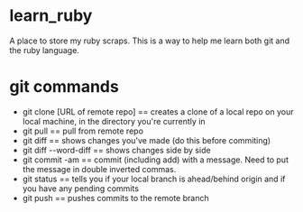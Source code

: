 # learn_ruby
A place to store my ruby scraps. This is a way to help me learn both git and the ruby language.

# git commands

* git clone [URL of remote repo] == creates a clone of a local repo on your local machine, in the directory you're currently in 
* git pull == pull from remote repo
* git diff == shows changes you've made (do this before commiting)
* git diff --word-diff == shows changes side by side
* git commit -am == commit (including add) with a message. Need to put the message in double inverted commas. 
* git status == tells you if your local branch is ahead/behind origin and if you have any pending commits
* git push == pushes commits to the remote branch
